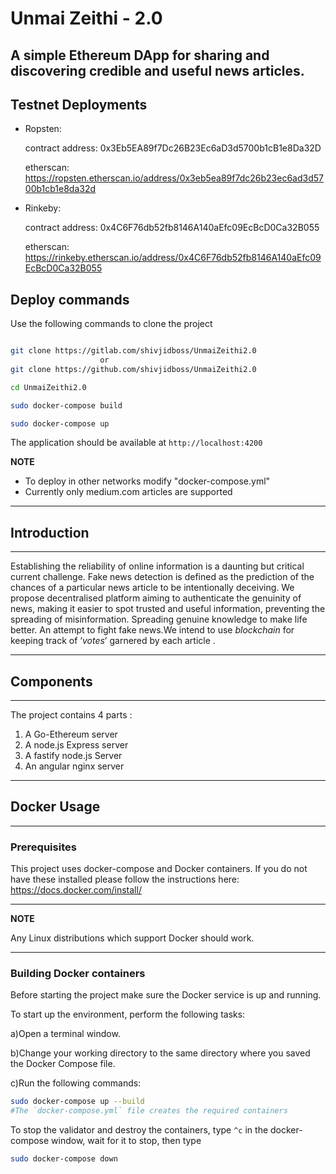 # Unmai Zeithi - 2.0

A simple Ethereum DApp for sharing and discovering credible and useful news articles.
---



## Testnet Deployments

- Ropsten:

    contract address: 0x3Eb5EA89f7Dc26B23Ec6aD3d5700b1cB1e8Da32D

    etherscan: https://ropsten.etherscan.io/address/0x3eb5ea89f7dc26b23ec6ad3d5700b1cb1e8da32d

- Rinkeby:

    contract address: 0x4C6F76db52fb8146A140aEfc09EcBcD0Ca32B055
    
    etherscan: https://rinkeby.etherscan.io/address/0x4C6F76db52fb8146A140aEfc09EcBcD0Ca32B055


## Deploy commands

Use the following commands to clone the project

```bash

git clone https://gitlab.com/shivjidboss/UnmaiZeithi2.0
                    or
git clone https://github.com/shivjidboss/UnmaiZeithi2.0

cd UnmaiZeithi2.0

sudo docker-compose build

sudo docker-compose up

```

The application should be available at `http://localhost:4200`

**NOTE**
- To deploy in other networks modify "docker-compose.yml"
- Currently only medium.com articles are supported

---


## Introduction

---

Establishing the reliability of online information is a daunting but critical current challenge. Fake news detection is defined as the prediction of the chances of a particular news article to be intentionally deceiving.  We propose decentralised platform aiming to authenticate the genuinity of news, making it easier to spot  trusted and useful information, preventing the spreading of misinformation. Spreading genuine knowledge to make life better. An attempt to fight fake news.We intend to use *blockchain* for keeping track of ‘*votes*’ garnered by each article .

---

## Components

---

The project contains 4 parts :

1. A Go-Ethereum server 
2. A node.js  Express server
3. A fastify  node.js Server
4. An angular nginx server

---

## Docker Usage

---

### Prerequisites

This project uses docker-compose and Docker containers. If you do not have these installed please follow the instructions here: <https://docs.docker.com/install/>

---

**NOTE**

Any Linux distributions which support Docker should work.

---

### Building Docker containers

Before starting the project make sure the Docker service is up and running.

To start up the environment, perform the following tasks:

a)Open a terminal window.

b)Change your working directory to the same directory where you saved the Docker Compose file.
 
c)Run the following commands:

```bash
sudo docker-compose up --build
#The `docker-compose.yml` file creates the required containers
```

To stop the validator and destroy the containers, type `^c` in the docker-compose window, wait for it to stop, then type

```bash
sudo docker-compose down
```

